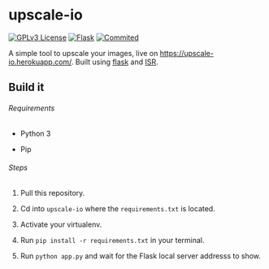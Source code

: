 # upscale-io
[![GPLv3 License](https://img.shields.io/badge/%20License-GPL%20v3-yellow?style=flat-square&labelColor=black)](https://opensource.org/licenses/)
[![Flask](https://img.shields.io/static/v1?label=&message=Flask&color=red&style=flat-square&logo=flask&logoColor=black&logoWidth=16&labelColor=&link=)](https://github.com/pallets/flask)
[![Commited](https://img.shields.io/github/last-commit/albbus-stack/upscale-io?label=Commited&color=42c5f5&style=flat-square&logo=heroku&logoColor=42c5f5&logoWidth=17&labelColor=black)](https://github.com/albbus-stack/upscale-io/commits)

A simple tool to upscale your images, live on https://upscale-io.herokuapp.com/.
Built using [flask](https://github.com/pallets/flask) and [ISR](https://github.com/idealo/image-super-resolution).

## Build it

###### Requirements

* Python 3

* Pip

###### Steps

1. Pull this repository.

2. Cd into `upscale-io` where the `requirements.txt` is located.
    
3. Activate your virtualenv.

4. Run `pip install -r requirements.txt` in your terminal.

5. Run `python app.py` and wait for the Flask local server addresss to show.
